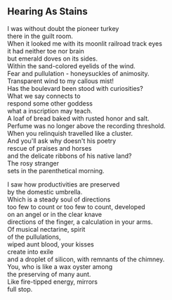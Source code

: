 Hearing As Stains
-----------------
I was without doubt the pioneer turkey  
there in the guilt room.  
When it looked me with its moonlit railroad track eyes  
it had neither toe nor brain  
but emerald doves on its sides.  
Within the sand-colored eyelids of the wind.  
Fear and pullulation - honeysuckles of animosity.  
Transparent wind to my callous mist!  
Has the boulevard been stood with curiosities?  
What we say connects to  
respond some other goddess  
what a inscription may teach.  
A loaf of bread baked with rusted honor and salt.  
Perfume was no longer above the recording threshold.  
When you relinquish travelled like a cluster.  
And you'll ask why doesn't his poetry  
rescue of praises and horses  
and the delicate ribbons of his native land?  
The rosy stranger  
sets in the parenthetical morning.  
  
I saw how productivities are preserved  
by the domestic umbrella.  
Which is a steady soul of directions  
too few to count or too few to count, developed  
on an angel or in the clear knave  
directions of the finger, a calculation in your arms.  
Of musical nectarine, spirit  
of the pullulations,  
wiped aunt blood, your kisses  
create into exile  
and a droplet of silicon, with remnants of the chimney.  
You, who is like a wax oyster among  
the preserving of many aunt.  
Like fire-tipped energy, mirrors  
full stop.  
